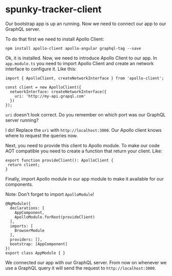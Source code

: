 # spunky-tracker-client

Our bootstrap app is up an running. Now we need to connect our app to our GraphQL server. 

To do that first we need to install Apollo Client:

`npm install apollo-client apollo-angular graphql-tag --save`

Ok, it is installed. Now, we need to introduce Apollo Client to our app. In `app.module.ts` you need to import Apollo Client
and create an network interface to configure it. Like this:

```
import { ApolloClient, createNetworkInterface } from 'apollo-client';

const client = new ApolloClient({
  networkInterface: createNetworkInterface({
    uri: 'http://my-api.grapql.com'
  })
});
```
`uri` doesn't look correct. Do you remember on which port was our GraphQL server running?

I do! Replace the `uri` with `http://localhost:3000`. Our Apollo client knows where to request the queries now.

Next, you need to provide this client to Apollo module. To make our code AOT compatible you need to create a
function that return your client. Like:
 
 ```
export function provideClient(): ApolloClient {
  return client;
}
```

Finally, import Apollo module in our app module to make it available for our components.

Note: Don't forget to import `ApolloModule`! 

```
@NgModule({
  declarations: [
    AppComponent,
    ApolloModule.forRoot(provideClient)
  ],
  imports: [
    BrowserModule
  ],
  providers: [],
  bootstrap: [AppComponent]
})
export class AppModule { }
```

We connected our app with our GraphQL server. From now on whenever we use a GraphQL query it will send the request 
to `http://localhost:3000`.


